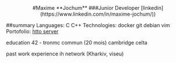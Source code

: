 <div align="center">#Maxime **Jochum**
###Junior Developer
[linkedin](https://www.linkedin.com/in/maxime-jochum/))
</div>

##summary
Languages: C  C++
Technologies: docker  git  debian  vim
Portofolio: [htto server]([[docs/CONTRIBUTING.md](https://www.linkedin.com/in/maxime-jochum/](https://github.com/Moustachestache/webserv)))


education
42 - tronmc commun (20 mois)
cambridge celta

past work experience
ih network (Kharkiv, viseu)
